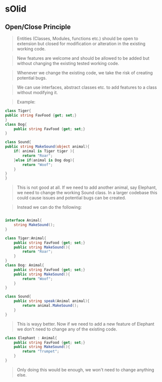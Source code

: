 # sOlid

## Open/Close Principle

> Entities (Classes, Modules, functions etc.) should be open to extension but closed for modification or alteration in the existing working code.

> New features are welcome and should be allowed to be added but without changing the existing tested working code.

> Whenever we change the existing code, we take the risk of creating potential bugs.

> We can use interfaces, abstract classes etc. to add features to a class without modifying it.

> Example:

```c#
class Tiger{
public string FavFood {get; set;}
}
class Dog{
    public string FavFood {get; set;}
}

class Sound{
public string MakeSound(object animal){
    if( animal is Tiger tiger ){
        return "Roar";
    }else if(animal is Dog dog){
        return "Woof";
    }
}
}
```

> This is not good at all. If we need to add another animal, say Elephant, we need to change the working Sound class. In a larger codebase this could cause issues and potential bugs can be created.

> Instead we can do the following:

```C#

interface Animal{
    string MakeSound();
}

class Tiger:Animal{
    public string FavFood {get; set;}
    public string MakeSound(){
        return "Roar";
    }
}
class Dog: Animal{
    public string FavFood {get; set;}
    public string MakeSound(){
        return "Woof";
    }
}

class Sound{
    public string speak(Animal animal){
        return animal.MakeSound();
    }
}
```
> This is wayy better. Now if we need to add a new feature of Elephant we don't need to change any of the existing code.

```c#
class Elephant : Animal{
    public string FavFood {get; set;}
    public string MakeSound(){
        return "Trumpet";
    }
}
```
> Only doing this would be enough, we won't need to change anything else.